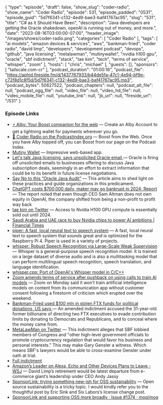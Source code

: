 {
  "type": "episode",
  "draft": false,
  "show_slug": "coder-radio",
  "show_name": "Coder Radio",
  "episode": 531,
  "episode_padded": "0531",
  "episode_guid": "5d7f6341-c132-4ed9-bae3-baf41767ac95",
  "slug": "531",
  "title": "C# as it Should Have Been",
  "description": "Java developers are getting the Oracle shakedown, openAI is running out of money, and more.",
  "date": "2023-08-16T03:00:00-07:00",
  "header_image": "/images/shows/coder-radio.png",
  "categories": [
    "Coder Radio"
  ],
  "tags": [
    "ai models",
    "amazon devices & services",
    "aws",
    "bankman-fried",
    "coder radio",
    "david limp",
    "developers",
    "development podcast",
    "devops",
    "github",
    "java licensing",
    "metalawman",
    "mutinywallet",
    "nvidia h100 gpu",
    "oracle",
    "sbf indictment",
    "stack",
    "tae kim",
    "tech",
    "terms of service",
    "whisper",
    "zoom"
  ],
  "hosts": [
    "chris",
    "michael"
  ],
  "guests": [],
  "sponsors": [
    "tailscale.com-cr"
  ],
  "podcast_duration": "01:00:16",
  "podcast_file": "https://aphid.fireside.fm/d/1437767933/b44de5fa-47c1-4e94-bf9e-c72f8d1c8f5d/5d7f6341-c132-4ed9-bae3-baf41767ac95.mp3",
  "podcast_bytes": 50627522,
  "podcast_chapters": null,
  "podcast_alt_file": null,
  "podcast_ogg_file": null,
  "video_file": null,
  "video_hd_file": null,
  "video_mobile_file": null,
  "youtube_link": null,
  "jb_url": null,
  "fireside_url": "/531"
}


### Episode Links

  * [⚡ Alby: Your Boost companion for the web](https://getalby.com/ "⚡ Alby: Your Boost companion for the web") — Create an Alby Account to get a lightning wallet for payments wherever you go. 
  * [🎉 Coder Radio on the Podcastindex.org](https://podcastindex.org/podcast/487548 "🎉 Coder Radio on the Podcastindex.org") — Boost from the Web. Once you have Alby topped off, you can Boost from our page on the Podcast Index.
  * [Mutiny Wallet](https://github.com/MutinyWallet/ "Mutiny Wallet") — Impressive web-based app.
  * [Let's talk Java licensing, says unsolicited Oracle email ](https://www.theregister.com/2023/07/05/unsolicited_oracle_emails_java/ "Let's talk Java licensing, says unsolicited Oracle email ") — Oracle is firing off unsolicited emails to businesses offering to discuss Java subscription deals, seemingly in an effort to extract information that could be to its benefit in future license negotiations.
  * [Say No to this “Oracle Java Audit”](https://redresscompliance.com/oracle-is-terrorizing-organizations-with-java-audits/ "Say No to this “Oracle Java Audit”") — This article aims to shed light on these practices and guide organizations in this predicament.
  * [ChatGPT costs $700,000 daily, maker may go bankrupt in 2024: Report](https://www.business-standard.com/companies/news/chatgpt-costs-700-000-daily-maker-may-go-bankrupt-in-2024-report-123081300627_1.html "ChatGPT costs $700,000 daily, maker may go bankrupt in 2024: Report") — The report noted that even though CEO Sam Altman does not own equity in OpenAI, the company shifted from being a non-profit to profit way back
  * [tae kim on Twitter](https://twitter.com/firstadopter/status/1689606588506476545?s=12&t=E9EIlRX-vHxbQ8g23lQU3A "tae kim on Twitter") — Access to Nvidia H100 GPU compute is essentially sold out until 2024. 
  * [Saudi Arabia and UAE race to buy Nvidia chips to power AI ambitions | Financial Times](https://www.ft.com/content/c93d2a76-16f3-4585-af61-86667c5090ba "Saudi Arabia and UAE race to buy Nvidia chips to power AI ambitions | Financial Times")
  * [piper: A fast, local neural text to speech system](https://github.com/rhasspy/piper "piper: A fast, local neural text to speech system") — A fast, local neural text to speech system that sounds great and is optimized for the Raspberry Pi 4. Piper is used in a variety of projects.
  * [whisper: Robust Speech Recognition via Large-Scale Weak Supervision](https://github.com/openai/whisper "whisper: Robust Speech Recognition via Large-Scale Weak Supervision") — Whisper is a general-purpose speech recognition model. It is trained on a large dataset of diverse audio and is also a multitasking model that can perform multilingual speech recognition, speech translation, and language identification.
  * [whisper.cpp: Port of OpenAI's Whisper model in C/C++](https://github.com/ggerganov/whisper.cpp "whisper.cpp: Port of OpenAI's Whisper model in C/C++")
  * [Zoom amends terms of service after pushback on using calls to train AI models](https://therecord.media/zoom-terms-of-service-ai "Zoom amends terms of service after pushback on using calls to train AI models") — Zoom on Monday said it won’t train artificial intelligence models on content from its communication app without customer consent following a firestorm of criticism which erupted over the weekend.
  * [Bankman-Fried used $100 mln in stolen FTX funds for political donations, US says ](https://www.reuters.com/legal/bankman-fried-used-customer-funds-100-mln-us-political-donations-prosecutors-say-2023-08-14/ "Bankman-Fried used $100 mln in stolen FTX funds for political donations, US says ") — An amended indictment accused the 31-year-old former billionaire of directing two FTX executives to evade contribution limits by donating to Democrats and Republicans, and to conceal where the money came from.
  * [MetaLawMan on Twitter](https://twitter.com/metalawman/status/1691200324269228032 "MetaLawMan on Twitter") — This indictment alleges that SBF lobbied members of Congress and "other high-level government officials to promote cryptocurrency regulation that would favor his business and personal interests." This may make Gary Gensler a witness. Which means SBF's lawyers would be able to cross-examine Gensler under oath at trial.
  * [Full indictment](https://storage.courtlistener.com/recap/gov.uscourts.nysd.590940/gov.uscourts.nysd.590940.202.0.pdf "Full indictment")
  * [Amazon’s Leader on Alexa, Echo and Other Devices Plans to Leave - WSJ](https://www.wsj.com/articles/amazons-leader-on-alexa-echo-and-other-devices-plans-to-leave-cde4f689?mod=djemalertNEWS "Amazon’s Leader on Alexa, Echo and Other Devices Plans to Leave - WSJ") — David Limp’s retirement would be latest departure from e-commerce giant’s leadership under CEO Andy Jassy
  * [SponsorLink: trying something new-ish for OSS sustainability](https://www.cazzulino.com/sponsorlink.html "SponsorLink: trying something new-ish for OSS sustainability") — Open source sustainability is a tricky topic. I would kindly refer you to the thoughtful post by Eric Sink and Six Labors’s license change post.
  * [SponsorLink and supporting OSS more broadly · Issue #1374 · moq/moq](https://github.com/moq/moq/issues/1374 "SponsorLink and supporting OSS more broadly · Issue #1374 · moq/moq")



